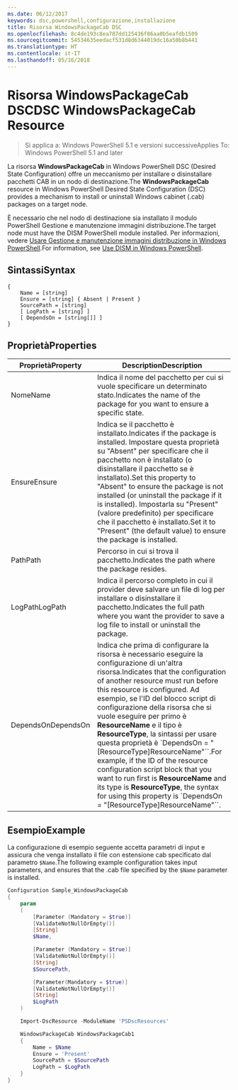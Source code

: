 ```yaml
---
ms.date: 06/12/2017
keywords: dsc,powershell,configurazione,installazione
title: Risorsa WindowsPackageCab DSC
ms.openlocfilehash: 8c4de193c8ea787dd125436f86aa0b5eafdb1509
ms.sourcegitcommit: 54534635eedacf531d8d6344019dc16a50b8b441
ms.translationtype: HT
ms.contentlocale: it-IT
ms.lasthandoff: 05/16/2018
---
```

# <a name="dsc-windowspackagecab-resource"></a><span data-ttu-id="2619e-103">Risorsa WindowsPackageCab DSC</span><span class="sxs-lookup"><span data-stu-id="2619e-103">DSC WindowsPackageCab Resource</span></span>

> <span data-ttu-id="2619e-104">Si applica a: Windows PowerShell 5.1 e versioni successive</span><span class="sxs-lookup"><span data-stu-id="2619e-104">Applies To: Windows PowerShell 5.1 and later</span></span>

<span data-ttu-id="2619e-105">La risorsa **WindowsPackageCab** in Windows PowerShell DSC (Desired State Configuration) offre un meccanismo per installare o disinstallare pacchetti CAB in un nodo di destinazione.</span><span class="sxs-lookup"><span data-stu-id="2619e-105">The **WindowsPackageCab** resource in Windows PowerShell Desired State Configuration (DSC) provides a mechanism to install or uninstall Windows cabinet (.cab) packages on a target node.</span></span>

<span data-ttu-id="2619e-106">È necessario che nel nodo di destinazione sia installato il modulo PowerShell Gestione e manutenzione immagini distribuzione.</span><span class="sxs-lookup"><span data-stu-id="2619e-106">The target node must have the DISM PowerShell module installed.</span></span> <span data-ttu-id="2619e-107">Per informazioni, vedere [Usare Gestione e manutenzione immagini distribuzione in Windows PowerShell](https://msdn.microsoft.com/en-us/windows/hardware/commercialize/manufacture/desktop/use-dism-in-windows-powershell-s14).</span><span class="sxs-lookup"><span data-stu-id="2619e-107">For information, see [Use DISM in Windows PowerShell](https://msdn.microsoft.com/en-us/windows/hardware/commercialize/manufacture/desktop/use-dism-in-windows-powershell-s14).</span></span>


## <a name="syntax"></a><span data-ttu-id="2619e-108">Sintassi</span><span class="sxs-lookup"><span data-stu-id="2619e-108">Syntax</span></span>

```
{
    Name = [string]
    Ensure = [string] { Absent | Present }
    SourcePath = [string]
    [ LogPath = [string] ]
    [ DependsOn = [string[]] ]
}
```

## <a name="properties"></a><span data-ttu-id="2619e-109">Proprietà</span><span class="sxs-lookup"><span data-stu-id="2619e-109">Properties</span></span>

|  <span data-ttu-id="2619e-110">Proprietà</span><span class="sxs-lookup"><span data-stu-id="2619e-110">Property</span></span>  |  <span data-ttu-id="2619e-111">Description</span><span class="sxs-lookup"><span data-stu-id="2619e-111">Description</span></span>   |
|---|---|
| <span data-ttu-id="2619e-112">Nome</span><span class="sxs-lookup"><span data-stu-id="2619e-112">Name</span></span>| <span data-ttu-id="2619e-113">Indica il nome del pacchetto per cui si vuole specificare un determinato stato.</span><span class="sxs-lookup"><span data-stu-id="2619e-113">Indicates the name of the package for you want to ensure a specific state.</span></span>|
| <span data-ttu-id="2619e-114">Ensure</span><span class="sxs-lookup"><span data-stu-id="2619e-114">Ensure</span></span>| <span data-ttu-id="2619e-115">Indica se il pacchetto è installato.</span><span class="sxs-lookup"><span data-stu-id="2619e-115">Indicates if the package is installed.</span></span> <span data-ttu-id="2619e-116">Impostare questa proprietà su "Absent" per specificare che il pacchetto non è installato (o disinstallare il pacchetto se è installato).</span><span class="sxs-lookup"><span data-stu-id="2619e-116">Set this property to "Absent" to ensure the package is not installed (or uninstall the package if it is installed).</span></span> <span data-ttu-id="2619e-117">Impostarla su "Present" (valore predefinito) per specificare che il pacchetto è installato.</span><span class="sxs-lookup"><span data-stu-id="2619e-117">Set it to "Present" (the default value) to ensure the package is installed.</span></span>|
| <span data-ttu-id="2619e-118">Path</span><span class="sxs-lookup"><span data-stu-id="2619e-118">Path</span></span>| <span data-ttu-id="2619e-119">Percorso in cui si trova il pacchetto.</span><span class="sxs-lookup"><span data-stu-id="2619e-119">Indicates the path where the package resides.</span></span>|
| <span data-ttu-id="2619e-120">LogPath</span><span class="sxs-lookup"><span data-stu-id="2619e-120">LogPath</span></span>| <span data-ttu-id="2619e-121">Indica il percorso completo in cui il provider deve salvare un file di log per installare o disinstallare il pacchetto.</span><span class="sxs-lookup"><span data-stu-id="2619e-121">Indicates the full path where you want the provider to save a log file to install or uninstall the package.</span></span>|
| <span data-ttu-id="2619e-122">DependsOn</span><span class="sxs-lookup"><span data-stu-id="2619e-122">DependsOn</span></span> | <span data-ttu-id="2619e-123">Indica che prima di configurare la risorsa è necessario eseguire la configurazione di un'altra risorsa.</span><span class="sxs-lookup"><span data-stu-id="2619e-123">Indicates that the configuration of another resource must run before this resource is configured.</span></span> <span data-ttu-id="2619e-124">Ad esempio, se l'ID del blocco script di configurazione della risorsa che si vuole eseguire per primo è **ResourceName** e il tipo è **ResourceType**, la sintassi per usare questa proprietà è \`DependsOn = "[ResourceType]ResourceName"\`\`.</span><span class="sxs-lookup"><span data-stu-id="2619e-124">For example, if the ID of the resource configuration script block that you want to run first is **ResourceName** and its type is **ResourceType**, the syntax for using this property is \`DependsOn = "[ResourceType]ResourceName"\`\`.</span></span>|

## <a name="example"></a><span data-ttu-id="2619e-125">Esempio</span><span class="sxs-lookup"><span data-stu-id="2619e-125">Example</span></span>

<span data-ttu-id="2619e-126">La configurazione di esempio seguente accetta parametri di input e assicura che venga installato il file con estensione cab specificato dal parametro `$Name`.</span><span class="sxs-lookup"><span data-stu-id="2619e-126">The following example configuration takes input parameters, and ensures that the .cab file specified by the `$Name` parameter is installed.</span></span>

```powershell
Configuration Sample_WindowsPackageCab
{
    param
    (
        [Parameter (Mandatory = $true)]
        [ValidateNotNullOrEmpty()]
        [String]
        $Name,

        [Parameter (Mandatory = $true)]
        [ValidateNotNullOrEmpty()]
        [String]
        $SourcePath,

        [Parameter(Mandatory = $true)]
        [ValidateNotNullOrEmpty()]
        [String]
        $LogPath
    )

    Import-DscResource -ModuleName 'PSDscResources'

    WindowsPackageCab WindowsPackageCab1
    {
        Name = $Name
        Ensure = 'Present'
        SourcePath = $SourcePath
        LogPath = $LogPath
    }
}
```